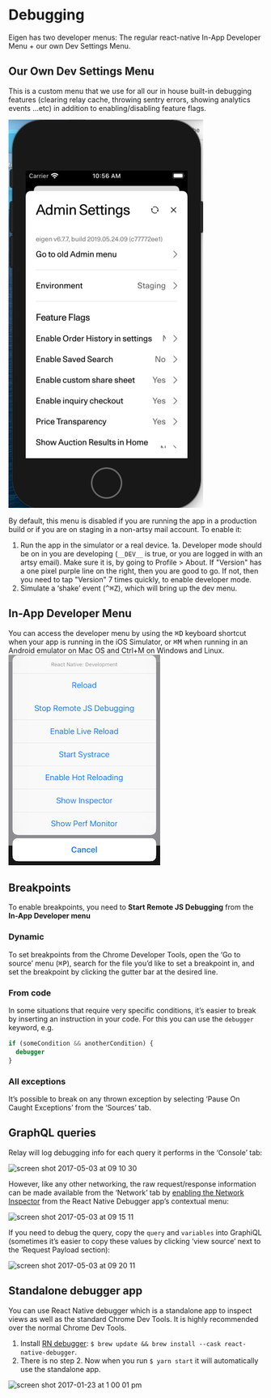 # Debugging

Eigen has two developer menus: The regular react-native In-App Developer Menu + our own Dev Settings Menu.

## Our Own Dev Settings Menu

This is a custom menu that we use for all our in house built-in debugging features (clearing relay cache, throwing sentry errors, showing analytics events ...etc) in addition to enabling/disabling feature flags.

![dev-settings-menu](./screenshots/dev-settings-menu.png)

By default, this menu is disabled if you are running the app in a production build or if you are on staging in a non-artsy mail account. To enable it:

1. Run the app in the simulator or a real device.
   1a. Developer mode should be on in you are developing (`__DEV__` is true, or you are logged in with an artsy email). Make sure it is, by going to Profile > About. If "Version" has a one pixel purple line on the right, then you are good to go. If not, then you need to tap "Version" 7 times quickly, to enable developer mode.
2. Simulate a ‘shake’ event (<kbd>^⌘Z</kbd>), which will bring up the dev menu.

## In-App Developer Menu

You can access the developer menu by using the <kbd>⌘D</kbd> keyboard shortcut when your app is running in the iOS Simulator, or <kbd>⌘M</kbd> when running in an Android emulator on Mac OS and Ctrl+M on Windows and Linux.
![In-app-developer-menu](./screenshots/in-app-developer-menu.png)

## Breakpoints

To enable breakpoints, you need to **Start Remote JS Debugging** from the **In-App Developer menu**

### Dynamic

To set breakpoints from the Chrome Developer Tools, open the ‘Go to source’ menu (<kbd>⌘P</kbd>), search for the
file you’d like to set a breakpoint in, and set the breakpoint by clicking the gutter bar at the desired line.

### From code

In some situations that require very specific conditions, it’s easier to break by inserting an instruction in your code.
For this you can use the `debugger` keyword, e.g.

```ts
if (someCondition && anotherCondition) {
  debugger
}
```

### All exceptions

It’s possible to break on any thrown exception by selecting ‘Pause On Caught Exceptions’ from the ‘Sources’ tab.

## GraphQL queries

Relay will log debugging info for each query it performs in the ‘Console’ tab:

![screen shot 2017-05-03 at 09 10 30](https://cloud.githubusercontent.com/assets/2320/25651038/1f313b84-2fe1-11e7-98ca-71c431946a53.png)

However, like any other networking, the raw request/response information can be made available from the ‘Network’ tab by
[enabling the Network Inspector](https://github.com/jhen0409/react-native-debugger/blob/master/docs/network-inspect-of-chrome-devtools.md)
from the React Native Debugger app’s contextual menu:

![screen shot 2017-05-03 at 09 15 11](https://cloud.githubusercontent.com/assets/2320/25651045/293100c4-2fe1-11e7-83a6-728d2d3c14f9.png)

If you need to debug the query, copy the `query` and `variables` into GraphiQL (sometimes it’s easier to copy these
values by clicking ‘view source’ next to the ‘Request Payload section):

![screen shot 2017-05-03 at 09 20 11](https://cloud.githubusercontent.com/assets/2320/25651143/ba80c79e-2fe1-11e7-9954-ab17d7da6310.png)

## Standalone debugger app

You can use React Native debugger which is a standalone app to inspect views as well as the standard Chrome Dev Tools.
It is highly recommended over the normal Chrome Dev Tools.

1. Install [RN debugger](https://github.com/jhen0409/react-native-debugger): `$ brew update && brew install --cask react-native-debugger`.
2. There is no step 2. Now when you run `$ yarn start` it will automatically use the standalone app.

![screen shot 2017-01-23 at 1 00 01 pm](https://cloud.githubusercontent.com/assets/296775/22220775/09bb10ec-e17e-11e6-8801-3b0ccbdbaa84.png)
